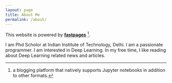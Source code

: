 ```yaml
---
layout: page
title: About Me
permalink: /about/
---
```


This website is powered by **[fastpages](https://github.com/fastai/fastpages)** [^1].

I am Phd Scholor at Indian Institute of Technology, Delhi. I am a passionate programmer. I am interested in Deep Learning. In my free time, I like reading about Deep Learning related news and articles.


[^1]:a blogging platform that natively supports Jupyter notebooks in addition to other formats.

